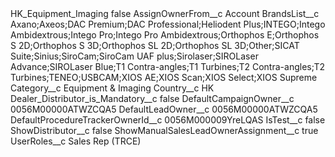 <?xml version="1.0" encoding="UTF-8"?>
<CustomMetadata xmlns="http://soap.sforce.com/2006/04/metadata" xmlns:xsi="http://www.w3.org/2001/XMLSchema-instance" xmlns:xsd="http://www.w3.org/2001/XMLSchema">
    <label>HK_Equipment_Imaging</label>
    <protected>false</protected>
    <values>
        <field>AssignOwnerFrom__c</field>
        <value xsi:type="xsd:string">Account</value>
    </values>
    <values>
        <field>BrandsList__c</field>
        <value xsi:type="xsd:string">Axano;Axeos;DAC Premium;DAC Professional;Heliodent Plus;INTEGO;Intego Ambidextrous;Intego Pro;Intego Pro Ambidextrous;Orthophos E;Orthophos S 2D;Orthophos S 3D;Orthophos SL 2D;Orthophos SL 3D;Other;SICAT Suite;Sinius;SiroCam;SiroCam UAF plus;Sirolaser;SIROLaser Advance;SIROLaser Blue;T1 Contra-angles;T1 Turbines;T2 Contra-angles;T2 Turbines;TENEO;USBCAM;XIOS AE;XIOS Scan;XIOS Select;XIOS Supreme</value>
    </values>
    <values>
        <field>Category__c</field>
        <value xsi:type="xsd:string">Equipment &amp; Imaging</value>
    </values>
    <values>
        <field>Country__c</field>
        <value xsi:type="xsd:string">HK</value>
    </values>
    <values>
        <field>Dealer_Distributor_is_Mandatory__c</field>
        <value xsi:type="xsd:boolean">false</value>
    </values>
    <values>
        <field>DefaultCampaignOwner__c</field>
        <value xsi:type="xsd:string">0056M00000ATWZCQA5</value>
    </values>
    <values>
        <field>DefaultLeadOwner__c</field>
        <value xsi:type="xsd:string">0056M00000ATWZCQA5</value>
    </values>
    <values>
        <field>DefaultProcedureTrackerOwnerId__c</field>
        <value xsi:type="xsd:string">0056M000009YreLQAS</value>
    </values>
    <values>
        <field>IsTest__c</field>
        <value xsi:type="xsd:boolean">false</value>
    </values>
    <values>
        <field>ShowDistributor__c</field>
        <value xsi:type="xsd:boolean">false</value>
    </values>
    <values>
        <field>ShowManualSalesLeadOwnerAssignment__c</field>
        <value xsi:type="xsd:boolean">true</value>
    </values>
    <values>
        <field>UserRoles__c</field>
        <value xsi:type="xsd:string">Sales Rep (TRCE)</value>
    </values>
</CustomMetadata>
